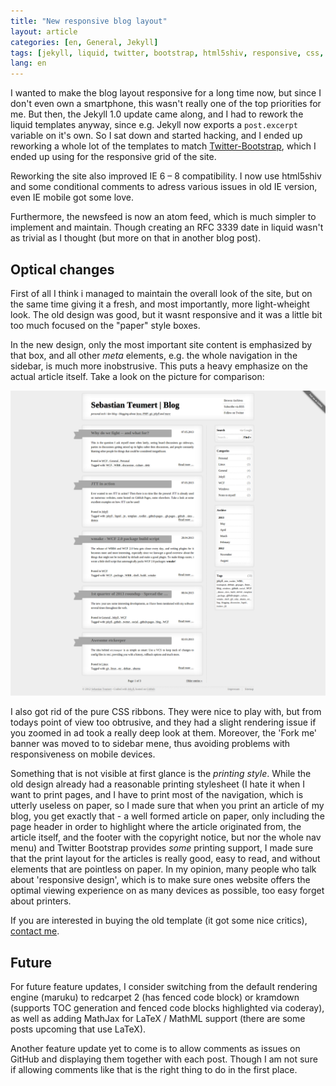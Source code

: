 ```yaml
---
title: "New responsive blog layout"
layout: article
categories: [en, General, Jekyll]
tags: [jekyll, liquid, twitter, bootstrap, html5shiv, responsive, css, blog]
lang: en
---
```

I wanted to make the blog layout responsive for a long time now, but since I don't even own a smartphone,
this wasn't really one of the top priorities for me. But then, the Jekyll 1.0 update came along, and I had
to rework the liquid templates anyway, since e.g. Jekyll now exports a `post.excerpt` variable on it's own.
So I sat down and started hacking, and I ended up reworking a whole lot of the templates to match
[Twitter-Bootstrap](http://twitter.github.io/bootstrap/), which I ended up using for the responsive grid
of the site.

Reworking the site also improved IE 6 &ndash; 8 compatibility. I now use html5shiv and some conditional
comments to adress various issues in old IE version, even IE mobile got some love.

Furthermore, the newsfeed is now an atom feed, which is much simpler to implement and maintain. Though
creating an RFC 3339 date in liquid wasn't as trivial as I thought (but more on that in another blog post).

Optical changes
---------------

First of all I think i managed to maintain the overall look of the site, but on the same time
giving it a fresh, and most importantly, more light-wheight look. The old design was good, but
it wasnt responsive and it was a little bit too much focused on the "paper" style boxes.

In the new design, only the most important site content is emphasized by that box, and all other
*meta* elements, e.g. the whole navigation in the sidebar, is much more inobstrusive. This puts
a heavy emphasize on the actual article itself. Take a look on the picture for comparison:

![Old blog layout](/assets/images/Home%20_%20Sebastian_Teumert_%20Blog.png "Old blog layout")

I also got rid of the pure CSS ribbons. They were nice to play with, but from todays point
of view too obtrusive, and they had a slight rendering issue if you zoomed in ad took a really deep 
look at them. Moreover, the 'Fork me' banner was moved to to sidebar mene, thus avoiding problems 
with responsiveness on mobile devices.

Something that is not visible at first glance is the *printing style*. While the old design already 
had a reasonable printing stylesheet (I hate it when I want to print pages, and I have to print most
of the navigation, which is utterly useless on paper, so I made sure that when you print an
article of my blog, you get exactly that - a well formed article on paper, only including the page
header in order to highlight where the article originated from, the article itself, and the footer
with the copyright notice, but nor the whole nav menu) and Twitter Bootstrap provides *some*
printing support, I made sure that the print layout for the articles is really good, easy to read, 
and without elements that are pointless on paper. In my opinion, many people who talk about
'responsive design', which is to make sure ones website offers the optimal viewing experience
on as many devices as possible, too easy forget about printers.

If you are interested in buying the old template (it got some nice critics), [contact me](about.html).

Future
------
For future feature updates, I consider switching from the default rendering engine (maruku)
to redcarpet 2 (has fenced code block) or kramdown (supports TOC generation and fenced code blocks
highlighted via coderay), as well as adding MathJax for LaTeX / MathML support (there are some
posts upcoming that use LaTeX).

Another feature update yet to come is to allow comments as issues on GitHub and displaying them
together with each post. Though I am not sure if allowing comments like that is the right thing to
do in the first place.



